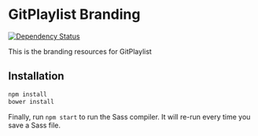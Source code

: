 # GitPlaylist Branding

[![Dependency Status](https://david-dm.org/gitplaylist/brand.svg?branch=master)](https://david-dm.org/gitplaylist/brand?branch=master)


This is the branding resources for GitPlaylist

## Installation

```bash
npm install
bower install
```

Finally, run `npm start` to run the Sass compiler. It will re-run every time you save a Sass file.
